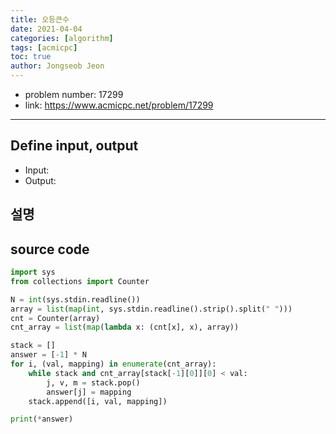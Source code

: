 ```yaml
---
title: 오등큰수
date: 2021-04-04
categories: [algorithm]
tags: [acmicpc]
toc: true
author: Jongseob Jeon
---
```



- problem number: 17299
- link: https://www.acmicpc.net/problem/17299  

---

## Define input, output
- Input:
- Output: 

## 설명


## source code 
```python
import sys
from collections import Counter

N = int(sys.stdin.readline())
array = list(map(int, sys.stdin.readline().strip().split(" ")))
cnt = Counter(array)
cnt_array = list(map(lambda x: (cnt[x], x), array))

stack = []
answer = [-1] * N
for i, (val, mapping) in enumerate(cnt_array):
    while stack and cnt_array[stack[-1][0]][0] < val:
        j, v, m = stack.pop()
        answer[j] = mapping
    stack.append([i, val, mapping])

print(*answer)
```

